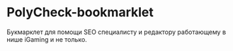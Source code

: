 # PolyCheck-bookmarklet
Букмарклет для помощи SEO специалисту и редактору работающему в нише iGaming и не только.
